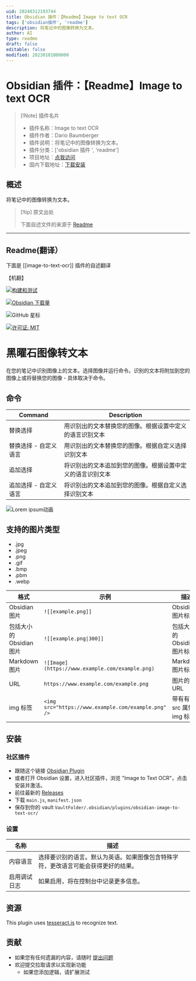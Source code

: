 ```yaml
---
uid: 20240312193744
title: Obsidian 插件：【Readme】Image to text OCR
tags: ['obsidian插件', 'readme']
description: 将笔记中的图像转换为文本。
author: AI
type: readme
draft: false
editable: false
modified: 20230101000000
---
```


# Obsidian 插件：【Readme】Image to text OCR

> [!Note] 插件名片
> - 插件名称：Image to text OCR
> - 插件作者：Dario Baumberger
> - 插件说明：将笔记中的图像转换为文本。
> - 插件分类：['obsidian 插件 ', 'readme']
> - 项目地址：[点我访问](https://github.com/dario-baumberger/obsidian-image-to-text-ocr)
> - 国内下载地址：[下载安装](https://pkmer.cn/products/plugin/pluginMarket/?image-to-text-ocr)

## 概述

将笔记中的图像转换为文本。

> [!tip] 原文出处
>
>下面自述文件的来源于 [Readme](https://ghproxy.net/https://raw.githubusercontent.com/dario-baumberger/obsidian-image-to-text-ocr/master/README.md)

---

## Readme(翻译）

下面是 [[image-to-text-ocr]] 插件的自述翻译

【机翻】

[![构建和测试](https://github.com/dario-baumberger/obsidian-image-to-text-ocr/actions/workflows/build.yml/badge.svg)](https://github.com/dario-baumberger/obsidian-image-to-text-ocr/actions/workflows/build.yml)

[![Obsidian 下载量](https://img.shields.io/badge/dynamic/json?color=7e6ad6&labelColor=34208c&label=Obsidian%20下载量&query=$['image-to-text-ocr'].downloads&url=https://raw.githubusercontent.com/obsidianmd/obsidian-releases/master/community-plugin-stats.json&)](obsidian://show-plugin?id=image-to-text-ocr)

![GitHub 星标](https://img.shields.io/github/stars/dario-baumberger/obsidian-image-to-text-ocr?style=flat)

[![许可证: MIT](https://img.shields.io/badge/License-MIT-yellow.svg)](https://github.com/dario-baumberger/obsidian-image-to-text-ocr/blob/master/LICENCE)

# 黑曜石图像转文本

在您的笔记中识别图像上的文本。选择图像并运行命令。识别的文本将附加到您的图像上或将替换您的图像 - 具体取决于命令。

## 命令

| Command                             | Description                                                                                           |
| ----------------------------------- | ----------------------------------------------------------------------------------------------------- |
| 替换选择                           | 用识别出的文本替换您的图像。根据设置中定义的语言识别文本                                             |
| 替换选择 - 自定义语言               | 用识别出的文本替换您的图像。根据自定义选择识别文本                                                 |
| 追加选择                           | 将识别出的文本追加到您的图像。根据设置中定义的语言识别文本                                         |
| 追加选择 - 自定义语言               | 将识别出的文本追加到您的图像。根据自定义选择识别文本                                               |

![Lorem ipsum动画](https://cdn.pkmer.cn/covers/image-to-text-ocr_2_0.gif!pkmer)

## 支持的图片类型

- .jpg
- .jpeg
- .png
- .gif
- .bmp
- .pbm
- .webp

| 格式                        | 示例                                             | 描述                        |
| ----------------------------- | --------------------------------------------------- | ---------------------------------- |
| Obsidian 图片                | `![[example.png]]`                                  | Obsidian 图片标签                 |
| 包括大小的 Obsidian 图片 | `![[example.png\|300]]`                             | 包括大小的 Obsidian 图片标签  |
| Markdown 图片                | `![Image](https://www.example.com/example.png)`     | Markdown 图片标签                 |
| URL                           | `https://www.example.com/example.png`               | 图片的 URL                    |
| img 标签                       | `<img src="https://www.example.com/example.png" />` | 带有有效 src 属性的 img 标签 |

## 安装

### 社区插件

- 跟随这个链接 [Obsidian Plugin](https://obsidian.md/plugins?id=image-to-text-ocr)
- 或者打开 Obsidian 设置，进入社区插件，浏览 "Image to Text OCR"，点击安装并激活。
- 前往最新的 [Releases](https://github.com/dario-baumberger/obsidian-image-to-text-ocr/releases)
- 下载 `main.js`, `manifest.json`
- 保存到你的 vault `VaultFolder/.obsidian/plugins/obsidian-image-to-text-ocr/`

### 设置

| 名称                 | 描述                                                                                                                                      |
| -------------------- | ----------------------------------------------------------------------------------------------------------------------------------------- |
| 内容语言             | 选择要识别的语言。默认为英语。如果图像包含特殊字符，更改语言可能会获得更好的结果。                                                     |
| 启用调试日志         | 如果启用，将在控制台中记录更多信息。                                                                                                    |

## 资源

This plugin uses [tesseract.js](https://github.com/naptha/tesseract.js/) to recognize text.

## 贡献

- 如果您有任何遗漏的内容，请随时 [提出问题](https://github.com/dario-baumberger/obsidian-image-to-text-ocr/issues)
- 欢迎提交拉取请求以实现新功能
    - 如果您添加逻辑，请扩展测试



